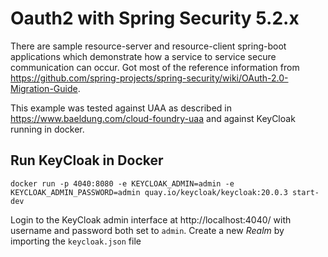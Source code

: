 # Oauth2 with Spring Security 5.2.x 

There are sample resource-server and resource-client spring-boot applications which demonstrate how a service to service secure communication can occur. Got most of the reference information from https://github.com/spring-projects/spring-security/wiki/OAuth-2.0-Migration-Guide.

This example was tested against UAA as described in https://www.baeldung.com/cloud-foundry-uaa and against KeyCloak running in docker.


## Run KeyCloak in Docker

```
docker run -p 4040:8080 -e KEYCLOAK_ADMIN=admin -e KEYCLOAK_ADMIN_PASSWORD=admin quay.io/keycloak/keycloak:20.0.3 start-dev
```

Login to the KeyCloak admin interface at http://localhost:4040/ with username and password both set to `admin`. Create a new *Realm* by importing the `keycloak.json` file

